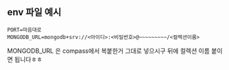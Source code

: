 ## env 파일 예시

```
PORT=마음대로
MONGODB_URL=mongodb+srv://<아이디>:<비밀번호>@~~~~~~~~~/<컬렉션이름>
```

MONGODB_URL 은 compass에서 복붙한거 그대로 넣으시구 뒤에 컬렉션 이름 붙이면 됩니다ㅎㅎ
